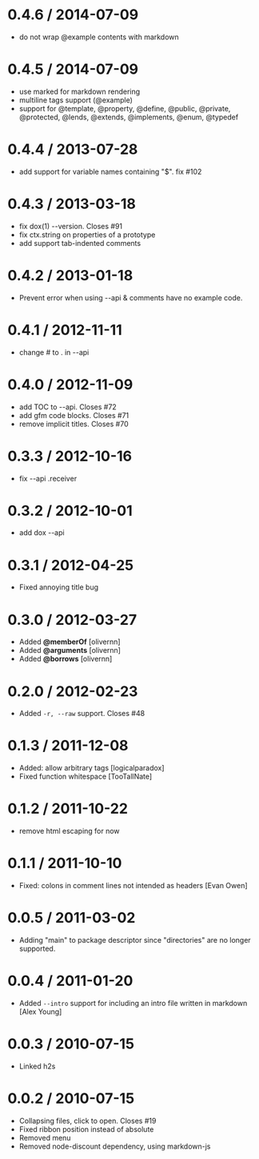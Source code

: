 0.4.6 / 2014-07-09
==================

 * do not wrap @example contents with markdown

0.4.5 / 2014-07-09
==================

 * use marked for markdown rendering
 * multiline tags support (@example)
 * support for @template, @property, @define, @public, @private, @protected,
   @lends, @extends, @implements, @enum, @typedef

0.4.4 / 2013-07-28 
==================

 * add support for variable names containing "$". fix #102

0.4.3 / 2013-03-18 
==================

  * fix dox(1) --version. Closes #91
  * fix ctx.string on properties of a prototype
  * add support tab-indented comments

0.4.2 / 2013-01-18 
==================

  * Prevent error when using --api & comments have no example code.

0.4.1 / 2012-11-11 
==================

  * change # to . in --api

0.4.0 / 2012-11-09 
==================

  * add TOC to --api. Closes #72
  * add gfm code blocks. Closes #71
  * remove implicit titles. Closes #70

0.3.3 / 2012-10-16 
==================

  * fix --api .receiver

0.3.2 / 2012-10-01 
==================

  * add dox --api

0.3.1 / 2012-04-25 
==================

  * Fixed annoying title bug

0.3.0 / 2012-03-27 
==================

  * Added __@memberOf__ [olivernn]
  * Added __@arguments__ [olivernn]
  * Added __@borrows__ [olivernn]

0.2.0 / 2012-02-23 
==================

  * Added `-r, --raw` support. Closes #48

0.1.3 / 2011-12-08 
==================

  * Added: allow arbitrary tags [logicalparadox]
  * Fixed function whitespace [TooTallNate]

0.1.2 / 2011-10-22 
==================

  * remove html escaping for now

0.1.1 / 2011-10-10 
==================

  * Fixed: colons in comment lines not intended as headers [Evan Owen]

0.0.5 / 2011-03-02 
==================

  * Adding "main" to package descriptor since "directories" are no longer supported.

0.0.4 / 2011-01-20 
==================

  * Added `--intro` support for including an intro file written in markdown [Alex Young]

0.0.3 / 2010-07-15
==================

  * Linked h2s

0.0.2 / 2010-07-15
==================

  * Collapsing files, click to open. Closes #19
  * Fixed ribbon position instead of absolute
  * Removed menu
  * Removed node-discount dependency, using markdown-js

